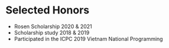 
# Selected Honors
- Rosen Scholarship 2020 & 2021
- Scholarship study 2018 & 2019
- Participated in the ICPC 2019 Vietnam National Programming